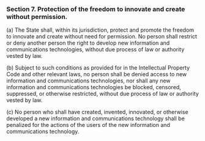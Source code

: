 ### Section 7. Protection of the freedom to innovate and create without permission.

(a) The State shall, within its jurisdiction, protect and promote the freedom to innovate and create without need for permission.
No person shall restrict or deny another person the right to develop new information and communications technologies, without due
process of law or authority vested by law.

(b) Subject to such conditions as provided for in the Intellectual Property Code and other relevant laws, no person shall be
denied access to new information and communications technologies, nor shall any new information and communications
technologies be blocked, censored, suppressed, or otherwise restricted, without due process of law or authority vested by law.

(c) No person who shall have created, invented, innovated, or otherwise developed a new information and communications
technology shall be penalized for the actions of the users of the new information and communications technology.
